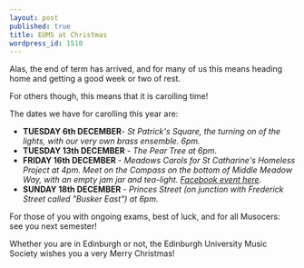 ```yaml
---
layout: post
published: true
title: EUMS at Christmas
wordpress_id: 1510
---
```


Alas, the end of term has arrived, and for many of us this means heading home and getting a good week or two of rest.

For others though, this means that it is carolling time!

The dates we have for carolling this year are:

* <strong>TUESDAY 6th DECEMBER</strong>- <em>St Patrick's Square, the turning on of the lights, with our very own brass ensemble. 6pm.</em>
* <strong>TUESDAY 13th DECEMBER</strong> - <em>The Pear Tree at 6pm.</em>
* <strong>FRIDAY 16th DECEMBER</strong> - <em>Meadows Carols for St Catharine's Homeless Project at 4pm. Meet on the Compass on the bottom of Middle Meadow Way, with an empty jam jar and tea-light. <a title="Facebook event here" href="https://www.facebook.com/events/115983018514608/" target="_blank">Facebook event here</a>.</em>
* <strong>SUNDAY 18th DECEMBER</strong> - <em>Princes Street (on junction with Frederick Street called "Busker East") at 6pm.</em>

For those of you with ongoing exams, best of luck, and for all Musocers: see you next semester!

Whether you are in Edinburgh or not, the Edinburgh University Music Society wishes you a very Merry Christmas!
